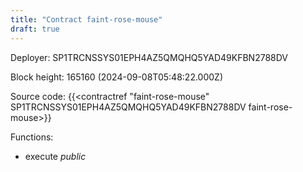 ```yaml
---
title: "Contract faint-rose-mouse"
draft: true
---
```

Deployer: SP1TRCNSSYS01EPH4AZ5QMQHQ5YAD49KFBN2788DV


 



Block height: 165160 (2024-09-08T05:48:22.000Z)

Source code: {{<contractref "faint-rose-mouse" SP1TRCNSSYS01EPH4AZ5QMQHQ5YAD49KFBN2788DV faint-rose-mouse>}}

Functions:

* execute _public_
